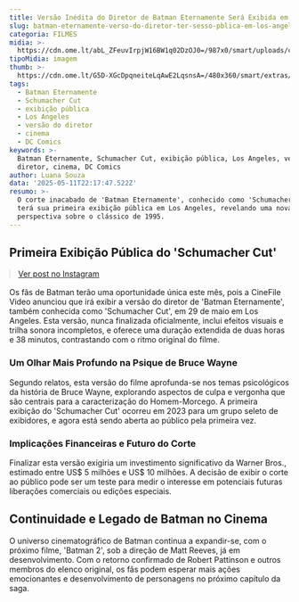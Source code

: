 ```yaml
---
title: Versão Inédita do Diretor de Batman Eternamente Será Exibida em Los Angeles
slug: batman-eternamente-verso-do-diretor-ter-sesso-pblica-em-los-angeles
categoria: FILMES
midia: >-
  https://cdn.ome.lt/abL_ZFeuvIrpjW16BW1q02DzOJ0=/987x0/smart/uploads/conteudo/fotos/batmaneternamente.jpg
tipoMidia: imagem
thumb: >-
  https://cdn.ome.lt/G5D-XGcDpqneiteLqAwE2LqsnsA=/480x360/smart/extras/conteudos/batmaneternamente.jpg
tags:
  - Batman Eternamente
  - Schumacher Cut
  - exibição pública
  - Los Angeles
  - versão do diretor
  - cinema
  - DC Comics
keywords: >-
  Batman Eternamente, Schumacher Cut, exibição pública, Los Angeles, versão do
  diretor, cinema, DC Comics
author: Luana Souza
data: '2025-05-11T22:17:47.522Z'
resumo: >-
  O corte inacabado de 'Batman Eternamente', conhecido como 'Schumacher Cut',
  terá sua primeira exibição pública em Los Angeles, revelando uma nova
  perspectiva sobre o clássico de 1995.
---
```


## Primeira Exibição Pública do 'Schumacher Cut'

<blockquote class="instagram-media" data-instgrm-permalink="https://www.instagram.com/p/DJF69bWJuFR/" data-instgrm-version="14" style="width:100%; max-width:540px; margin:1rem auto;"><a href="https://www.instagram.com/p/DJF69bWJuFR/">Ver post no Instagram</a></blockquote>

Os fãs de Batman terão uma oportunidade única este mês, pois a CineFile Video anunciou que irá exibir a versão do diretor de 'Batman Eternamente', também conhecida como 'Schumacher Cut', em 29 de maio em Los Angeles. Esta versão, nunca finalizada oficialmente, inclui efeitos visuais e trilha sonora incompletos, e oferece uma duração extendida de duas horas e 38 minutos, contrastando com o ritmo original do filme.

### Um Olhar Mais Profundo na Psique de Bruce Wayne

Segundo relatos, esta versão do filme aprofunda-se nos temas psicológicos da história de Bruce Wayne, explorando aspectos de culpa e vergonha que são centrais para a caracterização do Homem-Morcego. A primeira exibição do 'Schumacher Cut' ocorreu em 2023 para um grupo seleto de exibidores, e agora está sendo aberta ao público pela primeira vez.

### Implicações Financeiras e Futuro do Corte

Finalizar esta versão exigiria um investimento significativo da Warner Bros., estimado entre US$ 5 milhões e US$ 10 milhões. A decisão de exibir o corte ao público pode ser um teste para medir o interesse em potenciais futuras liberações comerciais ou edições especiais.

## Continuidade e Legado de Batman no Cinema

O universo cinematográfico de Batman continua a expandir-se, com o próximo filme, 'Batman 2', sob a direção de Matt Reeves, já em desenvolvimento. Com o retorno confirmado de Robert Pattinson e outros membros do elenco original, os fãs podem esperar mais ações emocionantes e desenvolvimento de personagens no próximo capítulo da saga.

